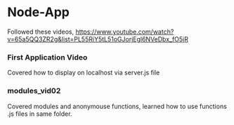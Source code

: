# Node-App

Followed these videos, https://www.youtube.com/watch?v=65a5QQ3ZR2g&list=PL55RiY5tL51oGJorjEgl6NVeDbx_fO5jR

### First Application Video

Covered how to display on localhost via server.js file

### modules_vid02

Covered modules and anonymouse functions, learned how to use functions .js files in same folder.